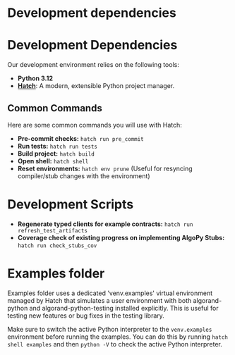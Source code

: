 # Development dependencies

# Development Dependencies

Our development environment relies on the following tools:

-   **Python 3.12**
-   **[Hatch](https://hatch.pypa.io/1.9/install/)**: A modern, extensible Python project manager.

## Common Commands

Here are some common commands you will use with Hatch:

-   **Pre-commit checks:** `hatch run pre_commit`
-   **Run tests:** `hatch run tests`
-   **Build project:** `hatch build`
-   **Open shell:** `hatch shell`
-   **Reset environments:** `hatch env prune` (Useful for resyncing compiler/stub changes with the environment)

# Development Scripts

-   **Regenerate typed clients for example contracts:** `hatch run refresh_test_artifacts`
-   **Coverage check of existing progress on implementing AlgoPy Stubs:** `hatch run check_stubs_cov`

# Examples folder

Examples folder uses a dedicated 'venv.examples' virtual environment managed by Hatch that simulates a user environment with both algorand-python and algorand-python-testing installed explicitly. This is useful for testing new features or bug fixes in the testing library.

Make sure to switch the active Python interpreter to the `venv.examples` environment before running the examples. You can do this by running `hatch shell examples` and then `python -V` to check the active Python interpreter.
